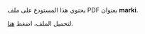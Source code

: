 
يحتوي هذا المستودع على ملف PDF بعنوان **marki**.

لتحميل الملف، اضغط [هنا](https://drive.google.com/file/d/1VMheDJS1bcB2f-wq4a7zNXrSD4AEkX-L/view?usp=drivesdk).
